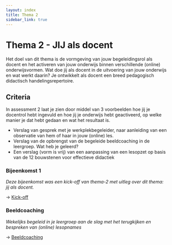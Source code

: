 ```yaml
---
layout: index
title: Thema 2
sidebar_link: true
---
```


# Thema 2 - JIJ als docent

Het doel van dit thema is de vormgeving van jouw begeleidingsrol als docent en het activeren van jouw onderwijs binnen verschillende (online) onderwijsvormen. Wat doe jij als docent in de uitvoering van jouw onderwijs en wat werkt daarin? Je ontwikkelt als docent een breed pedagogisch didactisch handelingsrepertoire.

## Criteria

In assessment 2 laat je zien door middel van 3 voorbeelden hoe jij je docentrol hebt ingevuld en hoe jij je onderwijs hebt geactiveerd, op welke manier je dat hebt gedaan en wat het resultaat is.

- Verslag van gesprek met je werkplekbegeleider, naar aanleiding van een observatie van hem of haar in jouw (online) les.
- Verslag van de opbrengst van de begeleide beeldcoaching in de leergroep. Wat heb je geleerd?
- Een verslag (vorm is vrij) van een aanpassing van een lesopzet op basis van de 12 bouwstenen voor effectieve didactiek

### Bijeenkomst 1

_Deze bijeenkomst was een kick-off van thema-2 met uitleg over dit thema: jij als docent._

→ [Kick-off](../thema-2/bijeenkomst-1)

### Beeldcoaching

_Wekelijks begeleid in je leergroep aan de slag met het terugkijken en bespreken van (online) lesopnames_

→ [Beeldcoaching](../thema-2/beeldcoaching)
